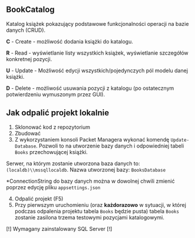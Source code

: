 ## BookCatalog

Katalog książek pokazujący podstawowe funkcjonalności operacji na bazie danych (CRUD).

**C** - Create - możliwość dodania książki do katalogu.

**R** - Read - wyświetlanie listy wszystkich książek, wyświetlanie szczegółów konkretnej pozycji.

**U** - Update - Możliwość edycji wszystkich/pojedynczych pól modelu danej książki.

**D** - Delete - możliwość usuwania pozycji z katalogu (po ostatecznym potwierdzeniu wymuszonym przez GUI).


## Jak odpalić projekt lokalnie

1. Sklonować kod z repozytorium
2. Zbudować
3. Z wykorzystaniem konsoli Packet Managera wykonać komendę `Update-Database`. Pozwoli to na utworzenie bazy danych i odpowiedniej tabeli `Books` przechowującej książki.

Serwer, na którym zostanie utworzona baza danych to: `(localdb)\\mssqllocaldb`.
Nazwa utworzonej bazy:	`BooksDatabase`

*ConnectionString do bazy danych można w dowolnej chwili zmienić poprzez edycję pliku `appsettings.json`

4. Odpalić projekt (F5)
5. Przy pierwszym uruchomieniu (oraz **każdorazowo** w sytuacji, w której podczas odpalenia projektu tabela `Books` będzie pusta) tabela `Books` zostanie zasilona trzema testowymi pozycjami katalogowymi.

[!] Wymagany zainstalowany SQL Server [!] 